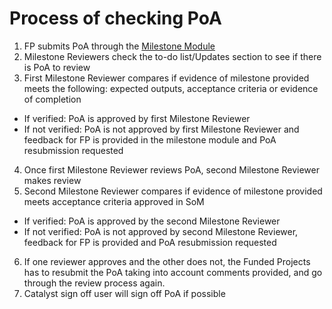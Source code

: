 # **Process of checking PoA**
1. FP submits PoA through the [Milestone Module](https://milestones.projectcatalyst.io/)
2. Milestone Reviewers check the to-do list/Updates section to see if there is PoA to review
3. First Milestone Reviewer compares if evidence of milestone provided meets the following: expected outputs, acceptance criteria or evidence of completion
- If verified: PoA is approved by first Milestone Reviewer
- If not verified: PoA is not approved by first Milestone Reviewer and feedback for FP is provided in the milestone module and PoA resubmission requested
4. Once first Milestone Reviewer reviews PoA, second Milestone Reviewer makes review
5. Second Milestone Reviewer compares if evidence of milestone provided meets acceptance criteria approved in SoM
- If verified: PoA is approved by the second Milestone Reviewer
- If not verified: PoA is not approved by second Milestone Reviewer, feedback for FP is provided and PoA resubmission requested
6. If one reviewer approves and the other does not, the Funded Projects has to resubmit the PoA taking into account comments provided, and go through the review process again.
7. Catalyst sign off user will sign off PoA if possible
